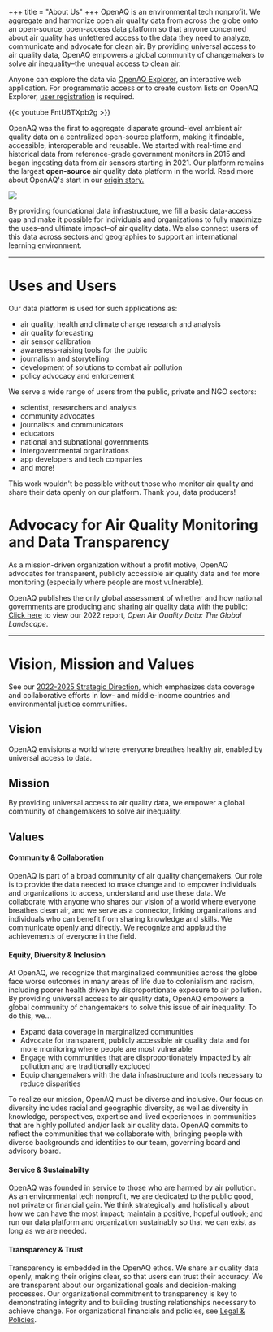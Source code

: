 +++
title = "About Us"
+++
OpenAQ is an environmental tech nonprofit. We aggregate and harmonize open air quality data from across the globe onto an open-source, open-access data platform so that anyone concerned about air quality has unfettered access to the data they need to analyze, communicate and advocate for clean air. By providing universal access to air quality data, OpenAQ empowers a global community of changemakers to solve air inequality–the unequal access to clean air.

Anyone can explore the data via [OpenAQ Explorer](https://explore.openaq.org/), an interactive web application. For programmatic access or to create custom lists on OpenAQ Explorer, [user registration](https://docs.openaq.org/docs/getting-started) is required.  

{{< youtube FntU6TXpb2g >}}

OpenAQ was the first to aggregate disparate ground-level ambient air quality data on a centralized open-source platform, making it findable, accessible, interoperable and reusable. We started with real-time and historical data from reference-grade government monitors in 2015 and began ingesting data from air sensors starting in 2021. Our platform remains the largest **open-source** air quality data platform in the world. Read more about OpenAQ's start in our [origin story.](https://openaq.medium.com/the-openaq-origin-story-31e0ce904529)

![](/uploads/data-ingestion.webp)

By providing foundational data infrastructure, we fill a basic data-access gap and make it possible for individuals and organizations to fully maximize the uses–and ultimate impact–of air quality data. We also connect users of this data across sectors and geographies to support an international learning environment. 

- - -

# Uses and Users

Our data platform is used for such applications as:

* air quality, health and climate change research and analysis
* air quality forecasting
* air sensor calibration
* awareness-raising tools for the public
* journalism and storytelling
* development of solutions to combat air pollution
* policy advocacy and enforcement

We serve a wide range of users from the public, private and NGO sectors:

* scientist, researchers and analysts
* community advocates
* journalists and communicators
* educators
* national and subnational governments
* intergovernmental organizations
* app developers and tech companies
* and more!

This work wouldn't be possible without those who monitor air quality and share their data openly on our platform. Thank you, data producers!

# Advocacy for Air Quality Monitoring and Data Transparency

As a mission-driven organization without a profit motive, OpenAQ advocates for transparent, publicly accessible air quality data and for more monitoring (especially where people are most vulnerable). 

OpenAQ publishes the only global assessment of whether and how national governments are producing and sharing air quality data with the public: [Click here](https://documents.openaq.org/reports/Open+Air+Quality+Data+Global+Landscape+2022.pdf) to view our 2022 report, *Open Air Quality Data: The Global Landscape*.  

- - -

# Vision, Mission and Values

See our [2022-2025 Strategic Direction](https://documents.openaq.org/strategy/OpenAQ+Strategic+Direction-Abbreviated.pdf), which emphasizes data coverage and collaborative efforts in low- and middle-income countries and environmental justice communities.

## Vision

OpenAQ envisions a world where everyone breathes healthy air, enabled by universal access to data.

## Mission

By providing universal access to air quality data, we empower a global community of changemakers to solve air inequality.

## Values

#### Community & Collaboration

OpenAQ is part of a broad community of air quality changemakers. Our role is to provide the data needed to make change and to empower individuals and organizations to access, understand and use these data. We collaborate with anyone who shares our vision of a world where everyone breathes clean air, and we serve as a connector, linking organizations and individuals who can benefit from sharing knowledge and skills. We communicate openly and directly. We recognize and applaud the achievements of everyone in the field.

#### Equity, Diversity & Inclusion

At OpenAQ, we recognize that marginalized communities across the globe face worse outcomes in many areas of life due to colonialism and racism, including poorer health driven by disproportionate exposure to air pollution. By providing universal access to air quality data, OpenAQ empowers a global community of changemakers to solve this issue of air inequality. To do this, we… 

* Expand data coverage in marginalized communities
* Advocate for transparent, publicly accessible air quality data and for more monitoring where people are most vulnerable
* Engage with communities that are disproportionately impacted by air pollution and are traditionally excluded
* Equip changemakers with the data infrastructure and tools necessary to reduce disparities

To realize our mission, OpenAQ must be diverse and inclusive. Our focus on diversity includes racial and geographic diversity, as well as diversity in knowledge, perspectives, expertise and lived experiences in communities that are highly polluted and/or lack air quality data. OpenAQ commits to reflect the communities that we collaborate with, bringing people with diverse backgrounds and identities to our team, governing board and advisory board.

#### Service & Sustainabilty

OpenAQ was founded in service to those who are harmed by air pollution. As an environmental tech nonprofit, we are dedicated to the public good, not private or financial gain. We think strategically and holistically about how we can have the most impact; maintain a positive, hopeful outlook; and run our data platform and organization sustainably so that we can exist as long as we are needed. 

#### Transparency & Trust

Transparency is embedded in the OpenAQ ethos. We share air quality data openly, making their origins clear, so that users can trust their accuracy. We are transparent about our organizational goals and decision-making processes. Our organizational commitment to transparency is key to demonstrating integrity and to building trusting relationships necessary to achieve change. For organizational financials and policies, see [Legal & Policies](/about/legal/).
